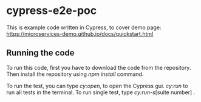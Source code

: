 # cypress-e2e-poc
This is example code written in Cypress, to cover demo page: https://microservices-demo.github.io/docs/quickstart.html

## Running the code
To run this code, first you have to download the code from the repository. Then install the repository using _npm install_ command. 

To run the test, you can type _cy:open_, to open the Cypress gui.
_cy:run_ to run all tests in the terminal. 
To run single test, type _cy:run-s_[suite number]
  .  
